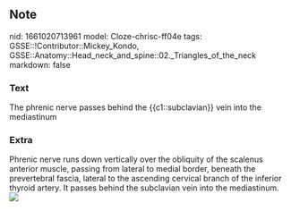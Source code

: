## Note
nid: 1661020713961
model: Cloze-chrisc-ff04e
tags: GSSE::!Contributor::Mickey_Kondo, GSSE::Anatomy::Head_neck_and_spine::02._Triangles_of_the_neck
markdown: false

### Text
The phrenic nerve passes behind the {{c1::subclavian}} vein into the mediastinum

### Extra
<div>
  Phrenic nerve runs down vertically over the obliquity of the
  scalenus anterior muscle, passing from lateral to medial border,
  beneath the prevertebral fascia, lateral to the ascending
  cervical branch of the inferior thyroid artery. It passes behind
  the subclavian vein into the mediastinum.
</div><img src="image00567-3.jpeg">

